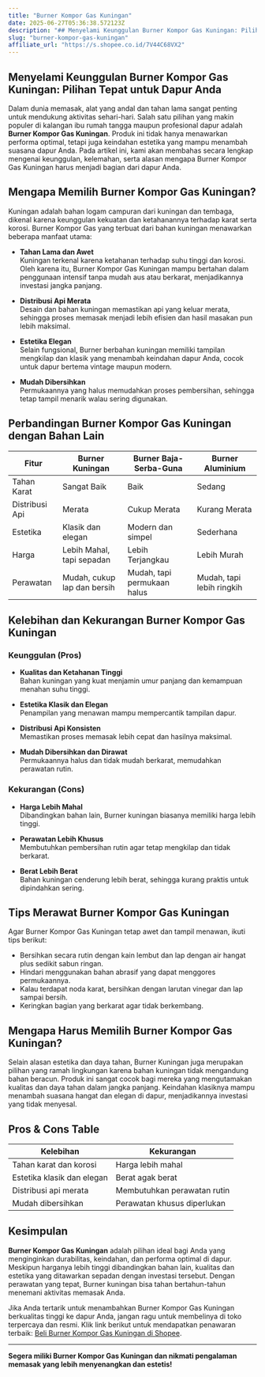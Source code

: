 ```yaml
---
title: "Burner Kompor Gas Kuningan"
date: 2025-06-27T05:36:38.572123Z
description: "## Menyelami Keunggulan Burner Kompor Gas Kuningan: Pilihan Tepat untuk Dapur Anda..."
slug: "burner-kompor-gas-kuningan"
affiliate_url: "https://s.shopee.co.id/7V44C68VX2"
---
```

## Menyelami Keunggulan Burner Kompor Gas Kuningan: Pilihan Tepat untuk Dapur Anda

Dalam dunia memasak, alat yang andal dan tahan lama sangat penting untuk mendukung aktivitas sehari-hari. Salah satu pilihan yang makin populer di kalangan ibu rumah tangga maupun profesional dapur adalah **Burner Kompor Gas Kuningan**. Produk ini tidak hanya menawarkan performa optimal, tetapi juga keindahan estetika yang mampu menambah suasana dapur Anda. Pada artikel ini, kami akan membahas secara lengkap mengenai keunggulan, kelemahan, serta alasan mengapa Burner Kompor Gas Kuningan harus menjadi bagian dari dapur Anda.

## Mengapa Memilih Burner Kompor Gas Kuningan?

Kuningan adalah bahan logam campuran dari kuningan dan tembaga, dikenal karena keunggulan kekuatan dan ketahanannya terhadap karat serta korosi. Burner Kompor Gas yang terbuat dari bahan kuningan menawarkan beberapa manfaat utama:

- **Tahan Lama dan Awet**  
  Kuningan terkenal karena ketahanan terhadap suhu tinggi dan korosi. Oleh karena itu, Burner Kompor Gas Kuningan mampu bertahan dalam penggunaan intensif tanpa mudah aus atau berkarat, menjadikannya investasi jangka panjang.

- **Distribusi Api Merata**  
  Desain dan bahan kuningan memastikan api yang keluar merata, sehingga proses memasak menjadi lebih efisien dan hasil masakan pun lebih maksimal.

- **Estetika Elegan**  
  Selain fungsional, Burner berbahan kuningan memiliki tampilan mengkilap dan klasik yang menambah keindahan dapur Anda, cocok untuk dapur bertema vintage maupun modern.

- **Mudah Dibersihkan**  
  Permukaannya yang halus memudahkan proses pembersihan, sehingga tetap tampil menarik walau sering digunakan.

## Perbandingan Burner Kompor Gas Kuningan dengan Bahan Lain

| Fitur               | Burner Kuningan                | Burner Baja-Serba-Guna   | Burner Aluminium            |
|---------------------|--------------------------------|--------------------------|------------------------------|
| Tahan Karat        | Sangat Baik                    | Baik                     | Sedang                        |
| Distribusi Api     | Merata                         | Cukup Merata             | Kurang Merata                |
| Estetika           | Klasik dan elegan             | Modern dan simpel        | Sederhana                    |
| Harga              | Lebih Mahal, tapi sepadan      | Lebih Terjangkau         | Lebih Murah                  |
| Perawatan         | Mudah, cukup lap dan bersih    | Mudah, tapi permukaan halus | Mudah, tapi lebih ringkih |

## Kelebihan dan Kekurangan Burner Kompor Gas Kuningan

### Keunggulan (Pros)

- **Kualitas dan Ketahanan Tinggi**  
  Bahan kuningan yang kuat menjamin umur panjang dan kemampuan menahan suhu tinggi.

- **Estetika Klasik dan Elegan**  
  Penampilan yang menawan mampu mempercantik tampilan dapur.

- **Distribusi Api Konsisten**  
  Memastikan proses memasak lebih cepat dan hasilnya maksimal.

- **Mudah Dibersihkan dan Dirawat**  
  Permukaannya halus dan tidak mudah berkarat, memudahkan perawatan rutin.

### Kekurangan (Cons)

- **Harga Lebih Mahal**  
  Dibandingkan bahan lain, Burner kuningan biasanya memiliki harga lebih tinggi.

- **Perawatan Lebih Khusus**  
  Membutuhkan pembersihan rutin agar tetap mengkilap dan tidak berkarat.

- **Berat Lebih Berat**  
  Bahan kuningan cenderung lebih berat, sehingga kurang praktis untuk dipindahkan sering.

## Tips Merawat Burner Kompor Gas Kuningan

Agar Burner Kompor Gas Kuningan tetap awet dan tampil menawan, ikuti tips berikut:

- Bersihkan secara rutin dengan kain lembut dan lap dengan air hangat plus sedikit sabun ringan.
- Hindari menggunakan bahan abrasif yang dapat menggores permukaannya.
- Kalau terdapat noda karat, bersihkan dengan larutan vinegar dan lap sampai bersih.
- Keringkan bagian yang berkarat agar tidak berkembang.

## Mengapa Harus Memilih Burner Kompor Gas Kuningan?

Selain alasan estetika dan daya tahan, Burner Kuningan juga merupakan pilihan yang ramah lingkungan karena bahan kuningan tidak mengandung bahan beracun. Produk ini sangat cocok bagi mereka yang mengutamakan kualitas dan daya tahan dalam jangka panjang. Keindahan klasiknya mampu menambah suasana hangat dan elegan di dapur, menjadikannya investasi yang tidak menyesal.

## Pros & Cons Table

| Kelebihan                     | Kekurangan                |
|------------------------------|---------------------------|
| Tahan karat dan korosi     | Harga lebih mahal       |
| Estetika klasik dan elegan | Berat agak berat        |
| Distribusi api merata       | Membutuhkan perawatan rutin |
| Mudah dibersihkan          | Perawatan khusus diperlukan |

## Kesimpulan

**Burner Kompor Gas Kuningan** adalah pilihan ideal bagi Anda yang menginginkan durabilitas, keindahan, dan performa optimal di dapur. Meskipun harganya lebih tinggi dibandingkan bahan lain, kualitas dan estetika yang ditawarkan sepadan dengan investasi tersebut. Dengan perawatan yang tepat, Burner kuningan bisa tahan bertahun-tahun menemani aktivitas memasak Anda.

Jika Anda tertarik untuk menambahkan Burner Kompor Gas Kuningan berkualitas tinggi ke dapur Anda, jangan ragu untuk membelinya di toko terpercaya dan resmi. Klik link berikut untuk mendapatkan penawaran terbaik: [Beli Burner Kompor Gas Kuningan di Shopee](https://s.shopee.co.id/7V44C68VX2).

---

**Segera miliki Burner Kompor Gas Kuningan dan nikmati pengalaman memasak yang lebih menyenangkan dan estetis!**